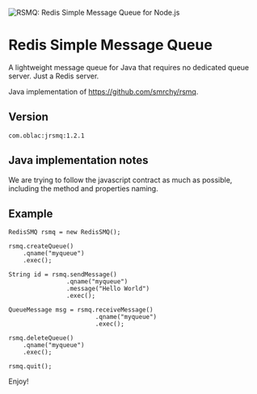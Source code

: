 ![RSMQ: Redis Simple Message Queue for Node.js](https://img.webmart.de/rsmq_wide.png)

# Redis Simple Message Queue

A lightweight message queue for Java that requires no dedicated queue server. Just a Redis server.

Java implementation of https://github.com/smrchy/rsmq.

## Version

	com.oblac:jrsmq:1.2.1

## Java implementation notes

We are trying to follow the javascript contract as much as possible, including
the method and properties naming.

## Example

    RedisSMQ rsmq = new RedisSMQ();

    rsmq.createQueue()
        .qname("myqueue")
        .exec();

    String id = rsmq.sendMessage()
                    .qname("myqueue")
                    .message("Hello World")
                    .exec();

    QueueMessage msg = rsmq.receiveMessage()
                            .qname("myqueue")
                            .exec();

    rsmq.deleteQueue()
        .qname("myqueue")
        .exec();

    rsmq.quit();

Enjoy!

